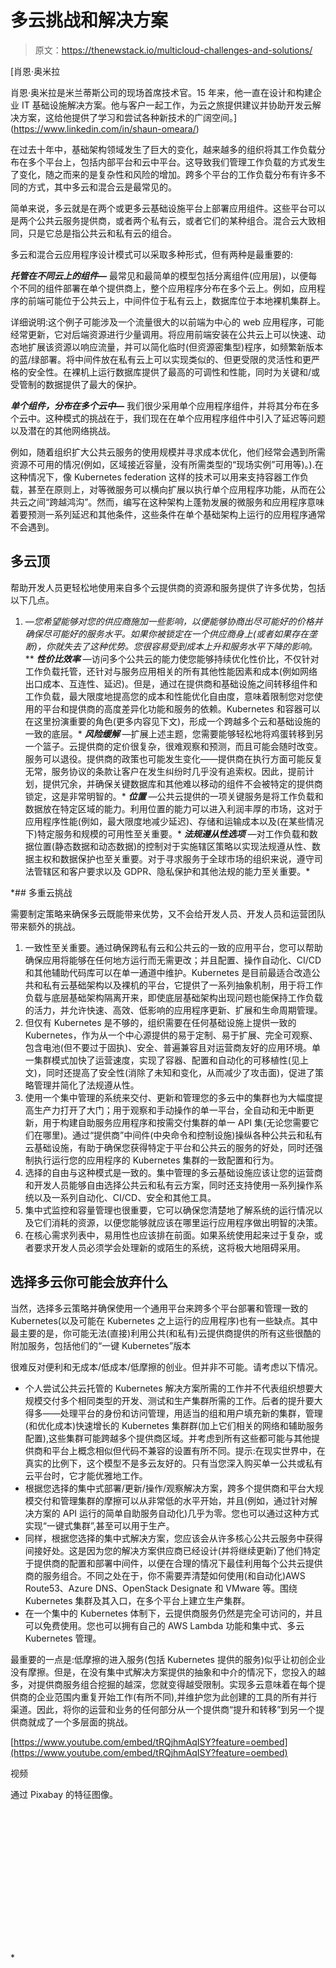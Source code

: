 # 多云挑战和解决方案

> 原文：<https://thenewstack.io/multicloud-challenges-and-solutions/>

[](https://www.linkedin.com/in/shaun-omeara/)

 [肖恩·奥米拉

肖恩·奥米拉是米兰蒂斯公司的现场首席技术官。15 年来，他一直在设计和构建企业 IT 基础设施解决方案。他与客户一起工作，为云之旅提供建议并协助开发云解决方案，这给他提供了学习和尝试各种新技术的广阔空间。](https://www.linkedin.com/in/shaun-omeara/) [](https://www.linkedin.com/in/shaun-omeara/)

在过去十年中，基础架构领域发生了巨大的变化，越来越多的组织将其工作负载分布在多个平台上，包括内部平台和云中平台。这导致我们管理工作负载的方式发生了变化，随之而来的是复杂性和风险的增加。跨多个平台的工作负载分布有许多不同的方式，其中多云和混合云是最常见的。

简单来说，多云就是在两个或更多云基础设施平台上部署应用组件。这些平台可以是两个公共云服务提供商，或者两个私有云，或者它们的某种组合。混合云大致相同，只是它总是指公共云和私有云的组合。

多云和混合云应用程序设计模式可以采取多种形式，但有两种是最重要的:

***托管在不同云上的组件—*** 最常见和最简单的模型包括分离组件(应用层)，以便每个不同的组件部署在单个提供商上，整个应用程序分布在多个云上。例如，应用程序的前端可能位于公共云上，中间件位于私有云上，数据库位于本地裸机集群上。

详细说明:这个例子可能涉及一个流量很大的以前端为中心的 web 应用程序，可能经常更新，它对后端资源进行少量调用。将应用前端安装在公共云上可以快速、动态地扩展该资源以响应流量，并可以简化临时(但资源密集型)程序，如频繁新版本的蓝/绿部署。将中间件放在私有云上可以实现类似的、但更受限的灵活性和更严格的安全性。在裸机上运行数据库提供了最高的可调性和性能，同时为关键和/或受管制的数据提供了最大的保护。

***单个组件，分布在多个云中—*** 我们很少采用单个应用程序组件，并将其分布在多个云中。这种模式的挑战在于，我们现在在单个应用程序组件中引入了延迟等问题以及潜在的其他网络挑战。

例如，随着组织扩大公共云服务的使用规模并寻求成本优化，他们经常会遇到所需资源不可用的情况(例如，区域接近容量，没有所需类型的“现场实例”可用等)。).在这种情况下，像 Kubernetes federation 这样的技术可以用来支持容器工作负载，甚至在原则上，对等微服务可以横向扩展以执行单个应用程序功能，从而在公共云之间“跨越鸿沟”。然而，编写在这种架构上蓬勃发展的微服务和应用程序意味着要预测一系列延迟和其他条件，这些条件在单个基础架构上运行的应用程序通常不会遇到。

## 多云顶

帮助开发人员更轻松地使用来自多个云提供商的资源和服务提供了许多优势，包括以下几点。

1.  *—您希望能够对您的供应商施加一些影响，以便能够协商出尽可能好的价格并确保尽可能好的服务水平。如果你被锁定在一个供应商身上(或者如果存在垄断)，你就失去了这种优势。您很容易受到成本上升和服务水平下降的影响。*
**   ***性价比效率*** —访问多个公共云的能力使您能够持续优化性价比，不仅针对工作负载托管，还针对与服务应用相关的所有其他性能因素和成本(例如网络出口成本、互连性、延迟)。但是，通过在提供商和基础设施之间转移组件和工作负载，最大限度地提高您的成本和性能优化自由度，意味着限制您对您使用的平台和提供商的高度差异化功能和服务的依赖。Kubernetes 和容器可以在这里扮演重要的角色(更多内容见下文)，形成一个跨越多个云和基础设施的一致的底层。*   ***风险缓解*** —扩展上述主题，您需要能够轻松地将鸡蛋转移到另一个篮子。云提供商的定价很复杂，很难观察和预测，而且可能会随时改变。服务可以退役。提供商的政策也可能发生变化——提供商在执行方面可能反复无常，服务协议的条款让客户在发生纠纷时几乎没有追索权。因此，提前计划，提供冗余，并确保关键数据库和其他难以移动的组件不会被特定的提供商锁定，这是非常明智的。*   ***位置*** —公共云提供的一项关键服务是将工作负载和数据放在特定区域的能力。利用位置的能力可以进入利润丰厚的市场，这对于应用程序性能(例如，最大限度地减少延迟)、存储和运输成本以及(在某些情况下)特定服务和规模的可用性至关重要。*   ***法规遵从性选项*** —对工作负载和数据位置(静态数据和动态数据)的控制对于实施辖区策略以实现法规遵从性、数据主权和数据保护也至关重要。对于寻求服务于全球市场的组织来说，遵守司法管辖区和客户要求以及 GDPR、隐私保护和其他法规的能力至关重要。*

 *## 多重云挑战

需要制定策略来确保多云既能带来优势，又不会给开发人员、开发人员和运营团队带来额外的挑战。

1.  一致性至关重要。通过确保跨私有云和公共云的一致的应用平台，您可以帮助确保应用将能够在任何地方运行而无需更改；并且配置、操作自动化、CI/CD 和其他辅助代码库可以在单一通道中维护。Kubernetes 是目前最适合改造公共和私有云基础架构以及裸机的平台，它提供了一系列抽象机制，用于将工作负载与底层基础架构隔离开来，即使底层基础架构出现问题也能保持工作负载的活力，并允许快速、高效、低影响的应用程序更新、扩展和生命周期管理。
2.  但仅有 Kubernetes 是不够的，组织需要在任何基础设施上提供一致的 Kubernetes，作为从一个中心源提供的易于定制、易于扩展、完全可观察、包含电池(但不要过于固执)、安全、普遍兼容且对运营商友好的应用环境。单一集群模式加快了运营速度，实现了容器、配置和自动化的可移植性(见上文)，同时还提高了安全性(消除了未知和变化，从而减少了攻击面)，促进了策略管理并简化了法规遵从性。
3.  使用一个集中管理的系统来交付、更新和管理您的多云中的集群也为大幅度提高生产力打开了大门；用于观察和手动操作的单一平台，全自动和无中断更新，用于构建自助服务应用程序和按需交付集群的单一 API 集(无论您需要它们在哪里)。通过“提供商”中间件(中央命令和控制设施)操纵各种公共云和私有云基础设施，有助于确保您获得特定于平台和公共云的服务的好处，同时还强制执行运行您的应用程序的 Kubernetes 集群的一致配置和行为。
4.  选择的自由与这种模式是一致的。集中管理的多云基础设施应该让您的运营商和开发人员能够自由选择公共云和私有云方案，同时还支持使用一系列操作系统以及一系列自动化、CI/CD、安全和其他工具。
5.  集中式监控和容量管理也很重要，它可以确保您清楚地了解系统的运行情况以及它们消耗的资源，以便您能够就应该在哪里运行应用程序做出明智的决策。
6.  在核心需求列表中，易用性也应该排在前面。如果系统使用起来过于复杂，或者要求开发人员必须学会处理新的或陌生的系统，这将极大地阻碍采用。

## 选择多云你可能会放弃什么

当然，选择多云策略并确保使用一个通用平台来跨多个平台部署和管理一致的 Kubernetes(以及可能在 Kubernetes 之上运行的应用程序)也有一些缺点。其中最主要的是，你可能无法(直接)利用公共(和私有)云提供商提供的所有这些很酷的附加服务，包括他们的“一键 Kubernetes”版本

很难反对便利和无成本/低成本/低摩擦的创业。但并非不可能。请考虑以下情况。

*   个人尝试公共云托管的 Kubernetes 解决方案所需的工作并不代表组织想要大规模交付多个相同类型的开发、测试和生产集群所需的工作。后者的提升要大得多——处理平台的身份和访问管理，用适当的组和用户填充新的集群，管理(和优化成本)快速增长的 Kubernetes 集群群(加上它们相关的网络和辅助服务配置),这些集群可能跨越多个提供商区域。并考虑到所有这些都可能与其他提供商和平台上概念相似但代码不兼容的设置有所不同。提示:在现实世界中，在真实的比例下，这个模型不是多云友好的。只有当您深入购买单一公共或私有云平台时，它才能优雅地工作。
*   根据您选择的集中式部署/更新/操作/观察解决方案，跨多个提供商和平台大规模交付和管理集群的摩擦可以从非常低的水平开始，并且(例如，通过针对解决方案的 API 运行的简单自助服务自动化)几乎为零。您也可以通过这种方式实现“一键式集群”,甚至可以用于生产。
*   同样，根据您选择的集中式解决方案，您应该会从许多核心公共云服务中获得间接好处。这是因为您的解决方案供应商已经设计(并将继续更新)了他们特定于提供商的配置和部署中间件，以便在合理的情况下最佳利用每个公共云提供商的服务组合。不同之处在于，你不需要弄清楚如何使用(和自动化)AWS Route53、Azure DNS、OpenStack Designate 和 VMware 等。围绕 Kubernetes 集群及其入口，在多个平台上建立生产集群。
*   在一个集中的 Kubernetes 体制下，云提供商服务仍然是完全可访问的，并且可以免费使用。您也可以拥有自己的 AWS Lambda 功能和集中式、多云 Kubernetes 管理。

最重要的一点是:低摩擦的进入服务(包括 Kubernetes 提供的服务)似乎让初创企业没有摩擦。但是，在没有集中式解决方案提供的抽象和中介的情况下，您投入的越多，对提供商服务组合挖掘的越深，您就变得越受限制。实现多云意味着在每个提供商的企业范围内重复开始工作(有所不同),并维护您为此创建的工具的所有并行渠道。因此，将你的运营和业务的任何部分从一个提供商“提升和转移”到另一个提供商就成了一个多层面的挑战。

[https://www.youtube.com/embed/tRQjhmAqISY?feature=oembed](https://www.youtube.com/embed/tRQjhmAqISY?feature=oembed)

视频

通过 Pixabay 的特征图像。

<svg xmlns:xlink="http://www.w3.org/1999/xlink" viewBox="0 0 68 31" version="1.1"><title>Group</title> <desc>Created with Sketch.</desc></svg>*